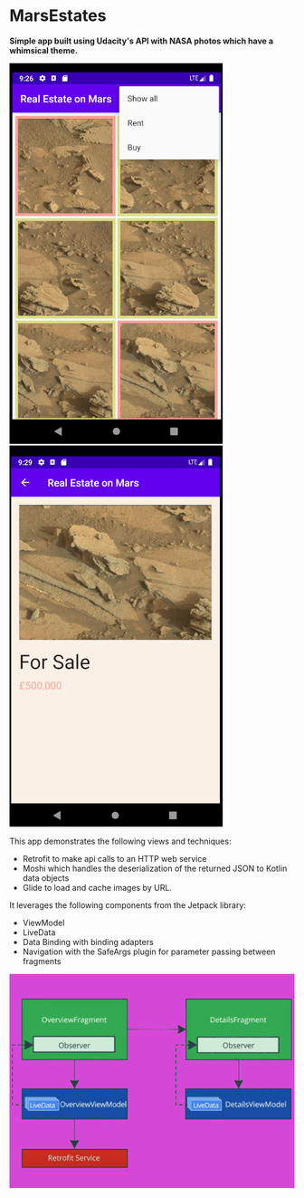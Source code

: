 # MarsEstates
**Simple app built using Udacity's API with NASA photos which have a whimsical theme.**

<img src="overview_screen.png"> <img src="detail_screen.png">

This app demonstrates the following views and techniques:
* Retrofit to make api calls to an HTTP web service
* Moshi which handles the deserialization of the returned JSON to Kotlin data objects
* Glide to load and cache images by URL.

It leverages the following components from the Jetpack library:
* ViewModel
* LiveData
* Data Binding with binding adapters
* Navigation with the SafeArgs plugin for parameter passing between fragments

<img src="mvvm.png">
